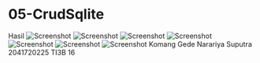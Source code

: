 ﻿# 05-CrudSqlite
 Hasil
![Screenshot](images/gambar2.jpeg)
![Screenshot](images/gambar1.jpeg)
![Screenshot](images/gambar3.jpeg)
![Screenshot](images/gambar4.jpeg)
![Screenshot](images/gambar5.jpeg)
![Screenshot](images/gambar6.jpeg)
![Screenshot](images/gambar7.jpeg)
Komang Gede Narariya Suputra
2041720225
TI3B
16
